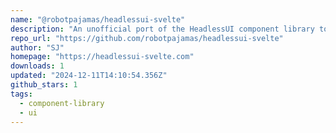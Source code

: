 ```yaml
---
name: "@robotpajamas/headlessui-svelte"
description: "An unofficial port of the HeadlessUI component library to Svelte 5+."
repo_url: "https://github.com/robotpajamas/headlessui-svelte"
author: "SJ"
homepage: "https://headlessui-svelte.com"
downloads: 1
updated: "2024-12-11T14:10:54.356Z"
github_stars: 1
tags: 
  - component-library
  - ui
---
```

